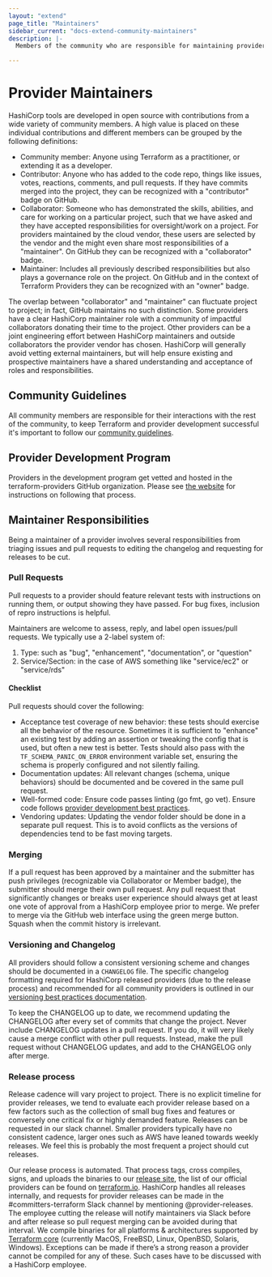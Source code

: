 ```yaml
---
layout: "extend"
page_title: "Maintainers"
sidebar_current: "docs-extend-community-maintainers"
description: |-
  Members of the community who are responsible for maintaining providers

---
```


# Provider Maintainers

HashiCorp tools are developed in open source with contributions from a wide variety of community members. A high value is placed on these individual contributions and different members can be grouped by the following definitions:

- Community member: Anyone using Terraform as a practitioner, or extending it as a developer.
- Contributor: Anyone who has added to the code repo, things like issues, votes, reactions, comments, and pull requests. If they have commits merged into the project, they can be recognized with a "contributor" badge on GitHub.
- Collaborator: Someone who has demonstrated the skills, abilities, and care for working on a particular project, such that we have asked and they have accepted responsibilities for oversight/work on a project. For providers maintained by the cloud vendor, these users are selected by the vendor and the might even share most responsibilities of a "maintainer". On GitHub they can be recognized with a "collaborator" badge.
- Maintainer: Includes all previously described responsibilities but also plays a governance role on the project. On GitHub and in the context of Terraform Providers they can be recognized with an "owner" badge.

The overlap between "collaborator" and "maintainer" can fluctuate project to project; in fact, GitHub maintains no such distinction. Some providers have a clear HashiCorp maintainer role with a community of impactful collaborators donating their time to the project. Other providers can be a joint engineering effort between HashiCorp maintainers and outside collaborators the provider vendor has chosen. HashiCorp will generally avoid vetting external maintainers, but will help ensure existing and prospective maintainers have a shared understanding and acceptance of roles and responsibilities.

## Community Guidelines

All community members are responsible for their interactions with the rest of the community, to keep Terraform and provider development successful it's important to follow our [community guidelines](https://www.hashicorp.com/community-guidelines).

## Provider Development Program

Providers in the development program get vetted and hosted in the terraform-providers GitHub organization. Please see [the website](/guides/terraform-provider-development-program.html) for instructions on following that process.

## Maintainer Responsibilities

Being a maintainer of a provider involves several responsibilities from triaging issues and pull requests to editing the changelog and requesting for releases to be cut.

### Pull Requests

Pull requests to a provider should feature relevant tests with instructions on running them, or output showing they have passed. For bug fixes, inclusion of repro instructions is helpful.

Maintainers are welcome to assess, reply, and label open issues/pull requests. We typically use a 2-label system of:

1. Type: such as "bug", "enhancement", "documentation", or "question"
2. Service/Section: in the case of AWS something like "service/ec2" or "service/rds"

#### Checklist

Pull requests should cover the following:

- Acceptance test coverage of new behavior: these tests should exercise all the behavior of the resource. Sometimes it is sufficient to "enhance" an existing test by adding an assertion or tweaking the config that is used, but often a new test is better. Tests should also pass with the `TF_SCHEMA_PANIC_ON_ERROR` environment variable set, ensuring the schema is properly configured and not silently failing.
- Documentation updates: All relevant changes (schema, unique behaviors) should be documented and be covered in the same pull request.
- Well-formed code: Ensure code passes linting (go fmt, go vet). Ensure code follows [provider development best practices](/docs/extend/index.html).
- Vendoring updates: Updating the vendor folder should be done in a separate pull request. This is to avoid conflicts as the versions of dependencies tend to be fast moving targets.

### Merging

If a pull request has been approved by a maintainer and the submitter has push privileges (recognizable via Collaborator or Member badge), the submitter should merge their own pull request. Any pull request that significantly changes or breaks user experience should always get at least one vote of approval from a HashiCorp employee prior to merge. We prefer to merge via the GitHub web interface using the green merge button. Squash when the commit history is irrelevant.

### Versioning and Changelog

All providers should follow a consistent versioning scheme and changes should be documented in a `CHANGELOG` file. The specific changelog formatting required for HashiCorp released providers (due to the release process) and recommended for all community providers is outlined in our [versioning best practices documentation](/docs/extend/best-practices/versioning.html).

To keep the CHANGELOG up to date, we recommend updating the CHANGELOG after every set of commits that change the project. Never include CHANGELOG updates in a pull request. If you do, it will very likely cause a merge conflict with other pull requests. Instead, make the pull request without CHANGELOG updates, and add to the CHANGELOG only after merge.

### Release process

Release cadence will vary project to project. There is no explicit timeline for provider releases, we tend to evaluate each provider release based on a few factors such as the collection of small bug fixes and features or conversely one critical fix or highly demanded feature. Releases can be requested in our slack channel. Smaller providers typically have no consistent cadence, larger ones such as AWS have leaned towards weekly releases. We feel this is probably the most frequent a project should cut releases.

Our release process is automated. That process tags, cross compiles, signs, and uploads the binaries to our [release site](https://releases.hashicorp.com/), the list of our official providers can be found on [terraform.io](/docs/providers/index.html). HashiCorp handles all releases internally, and requests for provider releases can be made in the #committers-terraform Slack channel by mentioning @provider-releases. The employee cutting the release will notify maintainers via Slack before and after release so pull request merging can be avoided during that interval. We compile binaries for all platforms & architectures supported by  [Terraform core](/downloads.html) (currently MacOS, FreeBSD, Linux, OpenBSD, Solaris, Windows). Exceptions can be made if there’s a strong reason a provider cannot be compiled for any of these. Such cases have to be discussed with a HashiCorp employee.
